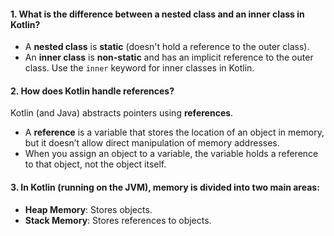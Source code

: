 #### **1. What is the difference between a nested class and an inner class in Kotlin?** 
- A **nested class** is **static** (doesn't hold a reference to the outer class).
- An **inner class** is **non-static** and has an implicit reference to the outer class. Use the `inner` keyword for inner classes in Kotlin.

#### **2. How does Kotlin handle references?**

Kotlin (and Java) abstracts pointers using **references**.
- A **reference** is a variable that stores the location of an object in memory, but it doesn’t allow direct manipulation of memory addresses.
- When you assign an object to a variable, the variable holds a reference to that object, not the object itself.

#### **3. In Kotlin (running on the JVM), memory is divided into two main areas:**
- **Heap Memory**: Stores objects.
- **Stack Memory**: Stores references to objects.